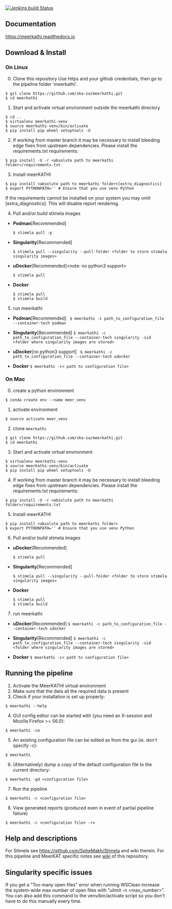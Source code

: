 [![Jenkins build Status](https://jenkins.meqtrees.net/job/meerkathi-cron/badge/icon)](https://jenkins.meqtrees.net/job/meerkathi-cron/)

## Documentation

https://meerkathi.readthedocs.io

## Download & Install

### On Linux

0. Clone this repository
Use https and your github credentials, then go to the pipeline folder 'meerkathi'.
```
$ git clone https://github.com/ska-sa/meerkathi.git
$ cd meerkathi
```
1. Start and activate virtual environment outside the meerkathi directory
```
$ cd ..
$ virtualenv meerkathi-venv
$ source meerkathi-venv/bin/activate
$ pip install pip wheel setuptools -U
```
2. If working from master branch it may be necessary to install bleeding edge fixes from upstream dependencies. Please install the requirements.txt requirements:
```
$ pip install -U -r <absolute path to meerkathi folder>/requirements.txt
```
3. Install meerKATHI
```
$ pip install <absolute path to meerkathi folder>[extra_diagnostics]
$ export PYTHONPATH='' # Ensure that you use venv Python
```
If the requirements cannot be installed on your system you may omit [extra_diagnostics]. This will disable report rendering.

4. Pull and/or build stimela images

  - **Podman**[Recommended]
    ```
    $ stimela pull -p
    ```
    
  - **Singularity**[Recommended]
    ```
    $ stimela pull --singularity --pull-folder <folder to store stimela singularity images>
    ```

  - **uDocker**[Recommended]<note: no python3 support>
    ```
    $ stimela pull
    ```
    
  - **Docker**
    ```
    $ stimela pull
    $ stimela build
    ```

5. run meerkathi

  - **Podman**[Recommended]
    ``` $ meerkathi -c path_to_configuration_file --container-tech podman```

  - **Singularity**[Recommended]
    ```$ meerkathi -c path_to_configuration_file --container-tech singularity -sid <folder where singularity images are stored>```

  - **uDocker**[no python3 support]
    ``` $ meerkathi -c path_to_configuration_file --container-tech udocker```

  - **Docker**
    ```$ meerkathi -c< path to configuration file>```


### On Mac

0. create a python environment

`$ conda create env --name meer_venv`

1. activate environment

`$ source activate meer_venv`

2. clone `meerkathi`
```
$ git clone https://github.com/ska-sa/meerkathi.git
$ cd meerkathi
```
3. Start and activate virtual environment
```
$ virtualenv meerkathi-venv
$ source meerkathi-venv/bin/activate
$ pip install pip wheel setuptools -U
```
4. If working from master branch it may be necessary to install bleeding edge fixes from upstream dependencies. Please install the requirements.txt requirements:
```
$ pip install -U -r <absolute path to meerkathi folder>/requirements.txt
```
5. Install meerKATHI
```
$ pip install <absolute path to meerkathi folder>
$ export PYTHONPATH='' # Ensure that you use venv Python
```

6. Pull and/or build stimela images
  - **uDocker**[Recommended]
    ```
    $ stimela pull
    ```
    
  - **Singularity**[Recommended]
    ```
    $ stimela pull --singularity --pull-folder <folder to store stimela singularity images>
    ```

  - **Docker**
    ```
    $ stimela pull
    $ stimela build
    ```

7. run meerkathi
  - **uDocker**[Recommended]
    ```$ meerkathi -c path_to_configuration_file --container-tech udocker```

  - **Singularity**[Recommended]
    ```$ meerkathi -c path_to_configuration_file --container-tech singularity -sid <folder where singularity images are stored>```
      
  - **Docker**
    ```$ meerkathi -c< path to configuration file>```
    
    
## Running the pipeline
1. Activate the MeerKATHI virtual environment
2. Make sure that the data all the required data is present
3. Check if your installation is set up properly:
```
$ meerkathi --help
```
4. GUI config editor can be started with (you need an X-session and Mozilla Firefox >= 56.0):
```
$ meerkathi -ce
```
5. An existing configuration file can be edited as from the gui (ie. don't specify -c):
```
$ meerkathi
```
6. (Alternatively) dump a copy of the default configuration file to the current directory:
```
$ meerkathi -gd <configuration file>
```
7. Run the pipeline
```
$ meerkathi -c <configuration file>
```
8. View generated reports (produced even in event of partial pipeline failure)
```
$ meerkathi -c <configuration file> -rv
```
## Help and descriptions
For Stimela see https://github.com/SpheMakh/Stimela and wiki therein.
For this pipeline and MeerKAT specific notes see [wiki](https://github.com/ska-sa/meerkathi/wiki) of this repository.

## Singularity specific issues
If you get a "Too many open files" error when running WSClean increase the system-wide max number of open files with "ulimit -n <max_number>". You can also add this command to the venv/bin/activate script so you don't have to do    this manually every time.
